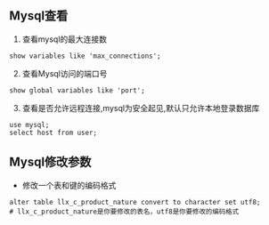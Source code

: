 ## Mysql查看

1. 查看mysql的最大连接数
```shell
show variables like 'max_connections';
```

2. 查看Mysql访问的端口号
```shell
show global variables like 'port';
```

3. 查看是否允许远程连接,mysql为安全起见,默认只允许本地登录数据库
```shell
use mysql;
select host from user;
```

## Mysql修改参数

- 修改一个表和键的编码格式

```mysql
alter table llx_c_product_nature convert to character set utf8;
# llx_c_product_nature是你要修改的表名，utf8是你要修改的编码格式
```

